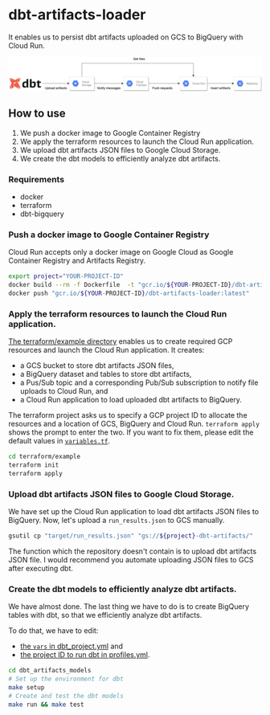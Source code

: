# dbt-artifacts-loader
It enables us to persist dbt artifacts uploaded on GCS to BigQuery with Cloud Run.

![Overview](./docs/images/overview.png)

## How to use
1. We push a docker image to Google Container Registry
2. We apply the terraform resources to launch the Cloud Run application.
3. We upload dbt artifacts JSON files to Google Cloud Storage.
4. We create the dbt models to efficiently analyze dbt artifacts.

### Requirements
- docker
- terraform
- dbt-bigquery

### Push a docker image to Google Container Registry
Cloud Run accepts only a docker image on Google Cloud as Google Container Registry and Artifacts Registry.

```bash
export project="YOUR-PROJECT-ID"
docker build --rm -f Dockerfile  -t "gcr.io/${YOUR-PROJECT-ID}/dbt-artifacts-loader:latest" .
docker push "gcr.io/${YOUR-PROJECT-ID}/dbt-artifacts-loader:latest"
```

### Apply the terraform resources to launch the Cloud Run application.
[The terraform/example directory](./terraform/example) enables us to create required GCP resources and launch the Cloud Run application.
It creates:
- a GCS bucket to store dbt artifacts JSON files,
- a BigQuery dataset and tables to store dbt artifacts,
- a Pus/Sub topic and a corresponding Pub/Sub subscription to notify file uploads to Cloud Run, and
- a Cloud Run application to load uploaded dbt artifacts to BigQuery.

The terraform project asks us to specify a GCP project ID to allocate the resources and a location of GCS, BigQuery and Cloud Run.
`terraform apply` shows the prompt to enter the two.
If you want to fix them, please edit the default values in [`variables.tf`](./terraform/example/variables.tf).

```bash
cd terraform/example
terraform init
terraform apply
```

### Upload dbt artifacts JSON files to Google Cloud Storage.
We have set up the Cloud Run application to load dbt artifacts JSON files to BigQuery.
Now, let's upload a `run_results.json` to GCS manually.

```bash
gsutil cp "target/run_results.json" "gs://${project}-dbt-artifacts/"
```
The function which the repository doesn't contain is to upload dbt artifacts JSON file.
I would recommend you automate uploading JSON files to GCS after executing dbt.

### Create the dbt models to efficiently analyze dbt artifacts.
We have almost done.
The last thing we have to do is to create BigQuery tables with dbt, so that we efficiently analyze dbt artifacts.

To do that, we have to edit:
- [the `vars` in dbt_project.yml](./dbt_artifacts_models/dbt_project.yml) and
- [the project ID to run dbt in profiles.yml](./dbt_artifacts_models/profiles/profiles.yml).

```bash
cd dbt_artifacts_models
# Set up the environment for dbt
make setup
# Create and test the dbt models
make run && make test
```
